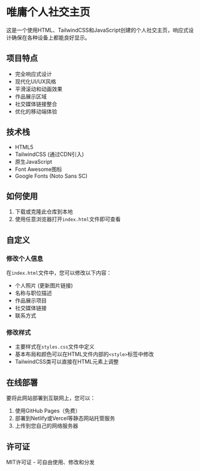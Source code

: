 # 唯庸个人社交主页

这是一个使用HTML、TailwindCSS和JavaScript创建的个人社交主页，响应式设计确保在各种设备上都能良好显示。

## 项目特点

- 完全响应式设计
- 现代化UI/UX风格
- 平滑滚动和动画效果
- 作品展示区域
- 社交媒体链接整合
- 优化的移动端体验

## 技术栈

- HTML5
- TailwindCSS (通过CDN引入)
- 原生JavaScript
- Font Awesome图标
- Google Fonts (Noto Sans SC)

## 如何使用

1. 下载或克隆此仓库到本地
2. 使用任意浏览器打开`index.html`文件即可查看

## 自定义

### 修改个人信息

在`index.html`文件中，您可以修改以下内容：

- 个人照片 (更新图片链接)
- 名称与职位描述
- 作品展示项目
- 社交媒体链接
- 联系方式

### 修改样式

- 主要样式在`styles.css`文件中定义
- 基本布局和颜色可以在HTML文件内部的`<style>`标签中修改
- TailwindCSS类可以直接在HTML元素上调整

## 在线部署

要将此网站部署到互联网上，您可以：

1. 使用GitHub Pages（免费）
2. 部署到Netlify或Vercel等静态网站托管服务
3. 上传到您自己的网络服务器

## 许可证

MIT许可证 - 可自由使用、修改和分发 